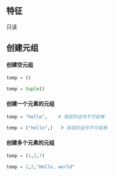 ## 特征
只读
## 创建元组
#### 创建空元组
```python
temp = ()
```
```python
temp = tuple()
```
#### 创建一个元素的元组
```python
temp = "hello",    # 尾部的逗号不可省略
```

```python
temp = ("hello",)   # 尾部的逗号不可省略
```
#### 创建多个元素的元组
```python
temp = (1,2,7)
```

```python
temp = 1,2,"Hello, world"
```
